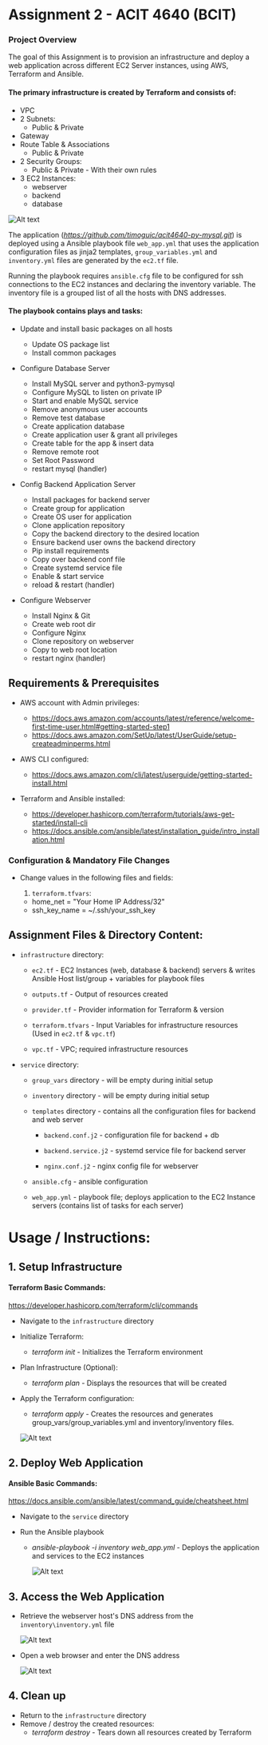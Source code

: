 # Assignment 2 - ACIT 4640 (BCIT)

### Project Overview
The goal of this Assignment is to provision an infrastructure and deploy a web application across different EC2 Server instances, using AWS, Terraform and Ansible.  

#### The primary infrastructure is created by Terraform and consists of:

- VPC 
- 2 Subnets:
  - Public & Private 
- Gateway
- Route Table & Associations
  - Public & Private 
- 2 Security Groups:
  - Public & Private - With their own rules 
- 3 EC2 Instances:
  - webserver
  - backend
  - database

![Alt text](infrastructure.png)

The application (*https://github.com/timoguic/acit4640-py-mysql.git*) is deployed using a Ansible playbook file `web_app.yml` that uses the application configuration files as jinja2 templates, `group_variables.yml` and `inventory.yml` files are generated by the `ec2.tf` file.

Running the playbook requires `ansible.cfg` file to be configured for ssh connections to the EC2 instances and declaring the inventory variable. The inventory file is a grouped list of all the hosts with DNS addresses.

#### The playbook contains plays and tasks:

- Update and install basic packages on all hosts

  - Update OS package list
  - Install common packages

- Configure Database Server
  - Install MySQL server and python3-pymysql
  - Configure MySQL to listen on private IP
  - Start and enable MySQL service
  - Remove anonymous user accounts
  - Remove test database
  - Create application database
  - Create application user & grant all privileges
  - Create table for the app & insert data
  - Remove remote root
  - Set Root Password
  - restart mysql (handler)

- Config Backend Application Server
  - Install packages for backend server
  - Create group for application
  - Create OS user for application
  - Clone application repository
  - Copy the backend directory to the desired location
  - Ensure backend user owns the backend directory
  - Pip install requirements
  - Copy over backend conf file
  - Create systemd service file
  - Enable & start service
  - reload & restart (handler)

- Configure Webserver
  - Install Nginx & Git
  - Create web root dir
  - Configure Nginx
  - Clone repository on webserver
  - Copy to web root location
  - restart nginx (handler)



## Requirements & Prerequisites

- AWS account with Admin privileges:
  - https://docs.aws.amazon.com/accounts/latest/reference/welcome-first-time-user.html#getting-started-step1
  - https://docs.aws.amazon.com/SetUp/latest/UserGuide/setup-createadminperms.html

- AWS CLI configured:
  - https://docs.aws.amazon.com/cli/latest/userguide/getting-started-install.html

- Terraform and Ansible installed:
  - https://developer.hashicorp.com/terraform/tutorials/aws-get-started/install-cli
  - https://docs.ansible.com/ansible/latest/installation_guide/intro_installation.html

### Configuration & Mandatory File Changes

- Change values in the following files and fields: 

    1. `terraform.tfvars`:

    - home_net = "Your Home IP Address/32"
    - ssh_key_name = ~/.ssh/your_ssh_key

## Assignment Files & Directory Content:

- `infrastructure` directory:

    - `ec2.tf` - EC2 Instances (web, database & backend) servers & writes Ansible Host list/group + variables for playbook files

    - `outputs.tf` - Output of resources created

    - `provider.tf` - Provider information for Terraform & version

    - `terraform.tfvars` - Input Variables for infrastructure resources (Used in `ec2.tf` & `vpc.tf`)

    - `vpc.tf` - VPC; required infrastructure resources

- `service` directory:

    - `group_vars` directory - will be empty during initial setup 

    - `inventory` directory - will be empty during initial setup

    - `templates` directory - contains all the configuration files for backend and web server

        - `backend.conf.j2` - configuration file for backend + db 

        - `backend.service.j2` - systemd service file for backend server

        - `nginx.conf.j2` - nginx config file for webserver 

    - `ansible.cfg` - ansible configuration

    - `web_app.yml` - playbook file; deploys application to the EC2 Instance servers (contains list of tasks for each server)

# Usage / Instructions:

## 1. Setup Infrastructure

#### Terraform Basic Commands: 
https://developer.hashicorp.com/terraform/cli/commands

- Navigate to the `infrastructure` directory

- Initialize Terraform:
  - *terraform init* - Initializes the Terraform environment

- Plan Infrastructure (Optional):
   - *terraform plan* - Displays the resources that will be created

- Apply the Terraform configuration:
   - *terraform apply* - Creates the resources and generates group_vars/group_variables.yml and inventory/inventory files.

    ![Alt text](terraform_apply.png)


## 2. Deploy Web Application

#### Ansible Basic Commands:
https://docs.ansible.com/ansible/latest/command_guide/cheatsheet.html

- Navigate to the `service` directory

- Run the Ansible playbook
  - *ansible-playbook -i inventory web_app.yml* - Deploys the application and services to the EC2 instances

    ![Alt text](ansible_playbook.png)

## 3. Access the Web Application
- Retrieve the webserver host's DNS address from the `inventory\inventory.yml` file

    ![Alt text](inventory.png)
    
- Open a web browser and enter the DNS address

    ![Alt text](webapp.png)

## 4. Clean up
- Return to the `infrastructure` directory
- Remove / destroy the created resources:
  - *terraform destroy* - Tears down all resources created by Terraform
